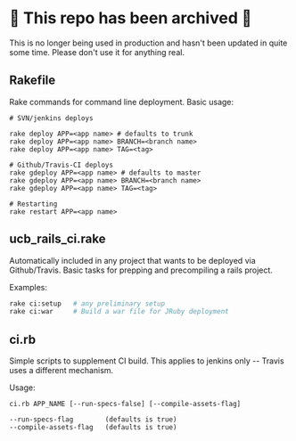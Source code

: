 # 🚨 This repo has been archived 🚨 

This is no longer being used in production and hasn't been updated in quite some time. Please don't use it for anything real.

## Rakefile

Rake commands for command line deployment.  Basic usage:

``` 
# SVN/jenkins deploys

rake deploy APP=<app name> # defaults to trunk
rake deploy APP=<app name> BRANCH=<branch name>
rake deploy APP=<app name> TAG=<tag>

# Github/Travis-CI deploys
rake gdeploy APP=<app name> # defaults to master
rake gdeploy APP=<app name> BRANCH=<branch name>
rake gdeploy APP=<app name> TAG=<tag>

# Restarting
rake restart APP=<app name>
```

## ucb\_rails\_ci.rake

Automatically included in any project that wants to be deployed via
Github/Travis.  Basic tasks for prepping and precompiling a rails project.

Examples:

```bash
rake ci:setup   # any preliminary setup
rake ci:war     # Build a war file for JRuby deployment
```

## ci.rb

Simple scripts to supplement CI build.  This applies to jenkins only -- Travis
uses a different mechanism.

Usage:

```
ci.rb APP_NAME [--run-specs-false] [--compile-assets-flag]

--run-specs-flag        (defaults is true)
--compile-assets-flag   (defaults is true)
```

